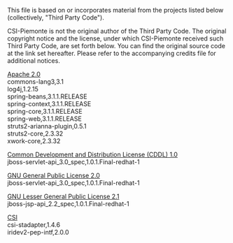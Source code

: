 This file is based on or incorporates material from the projects listed below
(collectively, "Third Party Code").

CSI-Piemonte is not the original author of the Third Party Code.
The original copyright notice and the license, under which CSI-Piemonte received such Third Party Code,
are set forth below. You can find the original source code at the link set hereafter.
Please refer to the accompanying credits file for additional notices.

[Apache 2.0](../lib/third-party-licenses/APACHE%202.0-LICENSE.txt)\
commons-lang3,3.1\
log4j,1.2.15\
spring-beans,3.1.1.RELEASE\
spring-context,3.1.1.RELEASE\
spring-core,3.1.1.RELEASE\
spring-web,3.1.1.RELEASE\
struts2-arianna-plugin,0.5.1\
struts2-core,2.3.32\
xwork-core,2.3.32

[Common Development and Distribution License (CDDL) 1.0](../lib/third-party-licenses/CDDL%201.0-LICENSE.txt)\
jboss-servlet-api_3.0_spec,1.0.1.Final-redhat-1

[GNU General Public License 2.0](../lib/third-party-licenses/GPL%202.0.txt)\
jboss-servlet-api_3.0_spec,1.0.1.Final-redhat-1

[GNU Lesser General Public License 2.1](../lib/third-party-licenses/LGPL%202.1-LICENSE.txt)\
jboss-jsp-api_2.2_spec,1.0.1.Final-redhat-1

[CSI](../lib/third-party-licenses/CSI.txt)\
csi-stadapter,1.4.6\
iridev2-pep-intf,2.0.0
